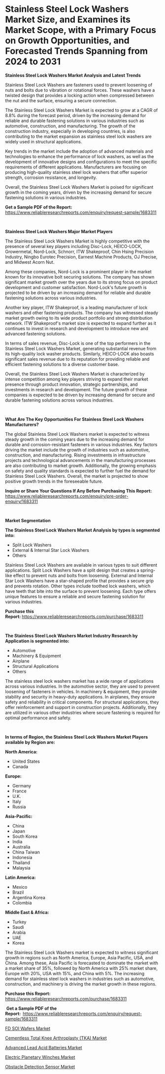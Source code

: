 <p><h1>Stainless Steel Lock Washers Market Size, and Examines its Market Scope, with a Primary Focus on Growth Opportunities, and Forecasted Trends Spanning from 2024 to 2031</h1></p><p><strong>Stainless Steel Lock Washers Market Analysis and Latest Trends</strong></p>
<p><p>Stainless Steel Lock Washers are fasteners used to prevent loosening of nuts and bolts due to vibration or rotational forces. These washers have a twisted design that provides a locking action when compressed between the nut and the surface, ensuring a secure connection.</p><p>The Stainless Steel Lock Washers Market is expected to grow at a CAGR of 8.8% during the forecast period, driven by the increasing demand for reliable and durable fastening solutions in various industries such as automotive, construction, and manufacturing. The growth of the construction industry, especially in developing countries, is also contributing to the market expansion as stainless steel lock washers are widely used in structural applications.</p><p>Key trends in the market include the adoption of advanced materials and technologies to enhance the performance of lock washers, as well as the development of innovative designs and configurations to meet the specific requirements of different applications. Manufacturers are focusing on producing high-quality stainless steel lock washers that offer superior strength, corrosion resistance, and longevity.</p><p>Overall, the Stainless Steel Lock Washers Market is poised for significant growth in the coming years, driven by the increasing demand for secure fastening solutions in various industries.</p></p>
<p><strong>Get a Sample PDF of the Report:&nbsp;</strong> <a href="https://www.reliableresearchreports.com/enquiry/request-sample/1683311">https://www.reliableresearchreports.com/enquiry/request-sample/1683311</a></p>
<p>&nbsp;</p>
<p><strong>Stainless Steel Lock Washers Major Market Players</strong></p>
<p><p>The Stainless Steel Lock Washers Market is highly competitive with the presence of several key players including Disc-Lock, HEICO-LOCK, Growermetal, Nord-Lock, Schnorr, ITW Shakeproof, Chin Hsing Precision Industry, Ningbo Eurotec Precision, Earnest Machine Products, OJ Precise, and Midwest Acorn Nut.</p><p>Among these companies, Nord-Lock is a prominent player in the market known for its innovative bolt securing solutions. The company has shown significant market growth over the years due to its strong focus on product development and customer satisfaction. Nord-Lock's future growth is projected to be driven by an increasing demand for reliable and durable fastening solutions across various industries.</p><p>Another key player, ITW Shakeproof, is a leading manufacturer of lock washers and other fastening products. The company has witnessed steady market growth owing to its wide product portfolio and strong distribution network. ITW Shakeproof's market size is expected to expand further as it continues to invest in research and development to introduce new and advanced fastening solutions.</p><p>In terms of sales revenue, Disc-Lock is one of the top performers in the Stainless Steel Lock Washers Market, generating substantial revenue from its high-quality lock washer products. Similarly, HEICO-LOCK also boasts significant sales revenue due to its reputation for providing reliable and efficient fastening solutions to a diverse customer base.</p><p>Overall, the Stainless Steel Lock Washers Market is characterized by intense competition among key players striving to expand their market presence through product innovation, strategic partnerships, and investments in research and development. The future growth of these companies is expected to be driven by increasing demand for secure and durable fastening solutions across various industries.</p></p>
<p>&nbsp;</p>
<p><strong>What Are The Key Opportunities For Stainless Steel Lock Washers Manufacturers?</strong></p>
<p><p>The global Stainless Steel Lock Washers market is expected to witness steady growth in the coming years due to the increasing demand for durable and corrosion-resistant fasteners in various industries. Key factors driving the market include the growth of industries such as automotive, construction, and manufacturing. Rising investments in infrastructure projects and technological advancements in the manufacturing processes are also contributing to market growth. Additionally, the growing emphasis on safety and quality standards is expected to further fuel the demand for Stainless Steel Lock Washers. Overall, the market is projected to show positive growth trends in the foreseeable future.</p></p>
<p><strong>Inquire or Share Your Questions If Any Before Purchasing This Report:</strong> <a href="https://www.reliableresearchreports.com/enquiry/pre-order-enquiry/1683311">https://www.reliableresearchreports.com/enquiry/pre-order-enquiry/1683311</a></p>
<p>&nbsp;</p>
<p><strong>Market Segmentation</strong></p>
<p><strong>The Stainless Steel Lock Washers Market Analysis by types is segmented into:</strong></p>
<p><ul><li>Split Lock Washers</li><li>External & Internal Star Lock Washers</li><li>Others</li></ul></p>
<p><p>Stainless Steel Lock Washers are available in various types to suit different applications. Split Lock Washers have a split design that creates a spring-like effect to prevent nuts and bolts from loosening. External and Internal Star Lock Washers have a star-shaped profile that provides a secure grip and prevents rotation. Other types include toothed lock washers, which have teeth that bite into the surface to prevent loosening. Each type offers unique features to ensure a reliable and secure fastening solution for various industries.</p></p>
<p><strong>Purchase this Report:&nbsp;</strong><a href="https://www.reliableresearchreports.com/purchase/1683311">https://www.reliableresearchreports.com/purchase/1683311</a></p>
<p>&nbsp;</p>
<p><strong>The Stainless Steel Lock Washers Market Industry Research by Application is segmented into:</strong></p>
<p><ul><li>Automotive</li><li>Machinery & Equipment</li><li>Airplane</li><li>Structural Applications</li><li>Others</li></ul></p>
<p><p>The stainless steel lock washers market has a wide range of applications across various industries. In the automotive sector, they are used to prevent loosening of fasteners in vehicles. In machinery & equipment, they provide stability and security in heavy-duty applications. In airplanes, they ensure safety and reliability in critical components. For structural applications, they offer reinforcement and support in construction projects. Additionally, they are utilized in various other industries where secure fastening is required for optimal performance and safety.</p></p>
<p>&nbsp;</p>
<p><strong>In terms of Region, the Stainless Steel Lock Washers Market Players available by Region are:</strong></p>
<p>
    <p> <strong> North America: </strong>
        <ul>
            <li>United States</li>
            <li>Canada</li>
        </ul>
        </p> 
    <p> <strong> Europe: </strong>
        <ul>
            <li>Germany</li>
            <li>France</li>
            <li>U.K.</li>
            <li>Italy</li>
            <li>Russia</li>
        </ul>
        </p> 
    <p> <strong> Asia-Pacific: </strong>
        <ul>
            <li>China</li>
            <li>Japan</li>
            <li>South Korea</li>
            <li>India</li>
            <li>Australia</li>
            <li>China Taiwan</li>
            <li>Indonesia</li>
            <li>Thailand</li>
            <li>Malaysia</li>
        </ul>
        </p> 
    <p> <strong> Latin America: </strong>
        <ul>
            <li>Mexico</li>
            <li>Brazil</li>
            <li>Argentina Korea</li>
            <li>Colombia</li>
        </ul>
        </p> 
    <p> <strong> Middle East & Africa: </strong>
        <ul>
            <li>Turkey</li>
            <li>Saudi</li>
            <li>Arabia</li>
            <li>UAE</li>
            <li>Korea</li>
        </ul>
    </p>
    </p>
<p><p>The Stainless Steel Lock Washers market is expected to witness significant growth in regions such as North America, Europe, Asia Pacific, USA, and China. Among these, Asia Pacific is forecasted to dominate the market with a market share of 35%, followed by North America with 25% market share, Europe with 20%, USA with 15%, and China with 5%. The increasing demand for stainless steel lock washers in industries such as automotive, construction, and machinery is driving the market growth in these regions.</p></p>
<p><strong>Purchase this Report: </strong><a href="https://www.reliableresearchreports.com/purchase/1683311">https://www.reliableresearchreports.com/purchase/1683311</a></p>
<p>&nbsp;<strong>Get a Sample PDF of the Report:&nbsp;&nbsp;</strong><a href="https://www.reliableresearchreports.com/enquiry/request-sample/1683311">https://www.reliableresearchreports.com/enquiry/request-sample/1683311</a></p>
<p><strong></strong></p>
<p><p><a href="https://medium.com/@benjaminrice16/fd-soi-wafers-market-trends-forecast-and-competitive-analysis-to-2031-cb1f42f7b922">FD SOI Wafers Market</a></p><p><a href="https://github.com/timeliteaut/Market-Research-Report-List-1/blob/main/cementless-total-knee-arthroplasty-tka-market.md">Cementless Total Knee Arthroplasty (TKA) Market</a></p><p><a href="https://medium.com/@benjaminrice16/advanced-lead-acid-batteries-market-share-evolution-and-market-growth-trends-2024-2031-092629d70807">Advanced Lead Acid Batteries Market</a></p><p><a href="https://github.com/bobicer/Market-Research-Report-List-2/blob/main/electric-planetary-winches-market.md">Electric Planetary Winches Market</a></p><p><a href="https://medium.com/@josephbogan19/obstacle-detection-sensor-market-trends-forecast-and-competitive-analysis-to-2031-b8a4bb88fcb1">Obstacle Detection Sensor Market</a></p></p>